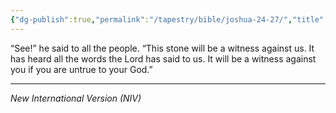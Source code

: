 ```yaml
---
{"dg-publish":true,"permalink":"/tapestry/bible/joshua-24-27/","title":"Joshua 24 :27","hide":true,"tags":["bible"],"dgHomeLink":true,"dgShowLocalGraph":true,"dgEnableSearch":true}
---
```


“See!” he said to all the people. “This stone will be a witness against us. It has heard all the words the Lord has said to us. It will be a witness against you if you are untrue to your God.”

---
*New International Version (NIV)*